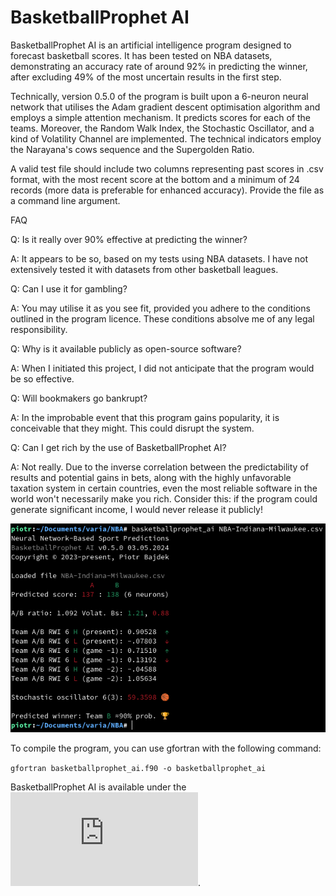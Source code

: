 # BasketballProphet AI

BasketballProphet AI is an artificial intelligence program designed to forecast basketball scores. It has been tested on NBA datasets, demonstrating an accuracy rate of around 92% in predicting the winner, after excluding 49% of the most uncertain results in the first step.

Technically, version 0.5.0 of the program is built upon a 6-neuron neural network that utilises the Adam gradient descent optimisation algorithm and employs a simple attention mechanism. It predicts scores for each of the teams. Moreover, the Random Walk Index, the Stochastic Oscillator, and a kind of Volatility Channel are implemented. The technical indicators employ the Narayana's cows sequence and the Supergolden Ratio.

A valid test file should include two columns representing past scores in .csv format, with the most recent score at the bottom and a minimum of 24 records (more data is preferable for enhanced accuracy). Provide the file as a command line argument.

FAQ

Q: Is it really over 90% effective at predicting the winner?

A: It appears to be so, based on my tests using NBA datasets. I have not extensively tested it with datasets from other basketball leagues.

Q: Can I use it for gambling?

A: You may utilise it as you see fit, provided you adhere to the conditions outlined in the program licence. These conditions absolve me of any legal responsibility.

Q: Why is it available publicly as open-source software?

A: When I initiated this project, I did not anticipate that the program would be so effective.

Q: Will bookmakers go bankrupt?

A: In the improbable event that this program gains popularity, it is conceivable that they might. This could disrupt the system.

Q: Can I get rich by the use of BasketballProphet AI?

A: Not really. Due to the inverse correlation between the predictability of results and potential gains in bets, along with the highly unfavorable taxation system in certain countries, even the most reliable software in the world won't necessarily make you rich. Consider this: if the program could generate significant income, I would never release it publicly!

![example-1](https://github.com/piotrbajdek/BasketballProphet_AI/blob/main/docs/images/example-1.png?raw=true)

To compile the program, you can use gfortran with the following command:

`gfortran basketballprophet_ai.f90 -o basketballprophet_ai`

BasketballProphet AI is available under the ![BSD 3-Clause No Military License](https://github.com/piotrbajdek/BasketballProphet_AI/blob/main/LICENSE.md).
